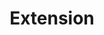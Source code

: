 ---
layout: redoc_page
title: 'Extension'
categories: api_docs
swagger: ../api_docs/Extension.yml
permalink: ../pages/api_explorer/Extension
---
